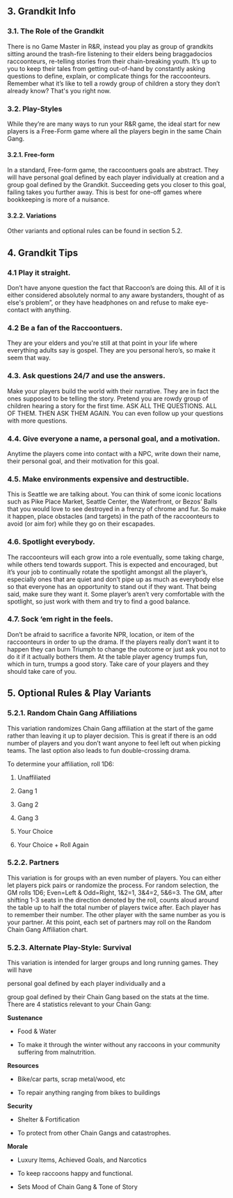## 3. Grandkit Info



### 3.1. The Role of the Grandkit

There is no Game Master in R&R, instead you play as group of grandkits sitting around the trash-fire listening to their elders being braggadocios raccoonteurs, re-telling stories from their chain-breaking youth.
It’s up to you to keep their tales from getting out-of-hand by constantly asking questions to define, explain, or complicate things for the raccoonteurs.
Remember what it’s like to tell a rowdy group of children a story they don’t already know?
That's you right now.



### 3.2. Play-Styles

While they’re are many ways to run your R&R game, the ideal start for new players is a Free-Form game where all the players begin in the same Chain Gang.



#### 3.2.1. Free-form

In a standard, Free-form game, the raccoontuers goals are abstract.
They will have personal goal defined by each player individually at creation and a group goal defined by the Grandkit.
Succeeding gets you closer to this goal, failing takes you further away. This is best for one-off games where bookkeeping is more of a nuisance.



#### 3.2.2. Variations

Other variants and optional
rules can be found in section 5.2.



## 4. Grandkit Tips



### 4.1 Play it straight.

Don’t have anyone question the fact that Raccoon’s are doing this.
All of it is either considered absolutely normal to any aware bystanders, thought of as else's problem”, or they have headphones on and refuse to make eye-contact with anything.



### 4.2 Be a fan of the Raccoontuers.

They are your elders and you're still at that point in your life where everything adults say is gospel.
They are you personal hero’s, so make it seem
that way.



### 4.3. Ask questions 24/7 and use the answers.

Make your players build the world with their narrative.
They are in fact the ones supposed to be telling the story.
Pretend you are rowdy group of children hearing a story for the first time.
ASK ALL THE QUESTIONS.
ALL OF THEM.
THEN ASK THEM AGAIN.
You can even follow up your questions with more questions.



### 4.4. Give everyone a name, a personal goal, and a motivation.

Anytime the players come into contact with a NPC, write down their name, their personal goal, and their motivation for this goal.



### 4.5. Make environments expensive and destructible.

This is Seattle we are talking about.
You can think of some iconic locations such as Pike Place Market, Seattle Center, the Waterfront, or Bezos’ Balls that you would love to see destroyed in a frenzy of chrome and fur.
So make it happen, place obstacles (and targets) in the path of the raccoonteurs to avoid (or aim for) while they go on their escapades.



### 4.6. Spotlight everybody.

The raccoonteurs will each grow into a role eventually, some taking charge, while others tend towards support.
This is expected and encouraged, but it’s your job to continually rotate the spotlight amongst all the player’s, especially ones that are quiet and don’t pipe up as much as everybody else so that everyone has an opportunity to stand out if they want.
That being said, make sure they want it.
Some player’s aren’t very comfortable with the spotlight, so just work with them and try to find a good balance.



### 4.7. Sock ‘em right in the feels.

Don’t be afraid to sacrifice a favorite NPR, location, or item of the raccoonteurs in order to up the drama.
If the players really don’t want it to happen they can burn Triumph to change the outcome or just ask you not to do it if it actually bothers them.
At the table player agency trumps fun, which in turn, trumps a good story.
Take care of your players and they should take care of you.



## 5. Optional Rules & Play Variants



### 5.2.1. Random Chain Gang Affiliations

This variation randomizes
Chain Gang affiliation at the start of the game rather than leaving it up to
player decision. This is great if there is an odd number of players and you don’t
want anyone to feel left out when picking teams. The last option also leads to fun
double-crossing drama.



   To determine your affiliation, roll 1D6:

  1. Unaffiliated

  2. Gang 1

  3. Gang 2

  4. Gang 3

  5. Your Choice

  6. Your Choice + Roll Again



### 5.2.2. Partners

This variation is for groups
with an even number of players. You can either let players pick pairs or
randomize the process. For random selection, the GM rolls 1D6; Even=Left &
Odd=Right, 1&2=1, 3&4=2, 5&6=3. The GM, after shifting 1-3 seats in
the direction denoted by the roll, counts aloud around the table up to half the
total number of players twice after. Each player has to remember their number.
The other player with the same number as you is your partner. At this point,
each set of partners may roll on the Random Chain Gang Affiliation chart.



### 5.2.3. Alternate Play-Style: Survival

This variation is intended
for larger groups and long running games. They will have

personal goal
defined by each player individually and a

group goal defined by their
Chain Gang based on the stats at the time. There are 4 statistics relevant to
your Chain Gang:



**Sustenance**

- Food & Water

- To make it through the
winter without any raccoons in your community suffering from malnutrition.

**Resources**

- Bike/car parts, scrap
metal/wood, etc

- To repair anything ranging from bikes to buildings

**Security**

- Shelter & Fortification

- To protect from other Chain Gangs and catastrophes.

**Morale**

- Luxury Items, Achieved Goals, and Narcotics

- To keep raccoons happy and functional.

- Sets Mood of Chain Gang & Tone of Story
